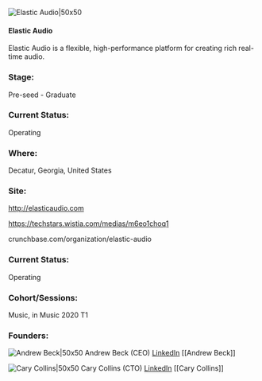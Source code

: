 

![Elastic Audio|50x50](https://apimg.techstars.com/connect/images/image_files/5e976fcea36c115d3b0000ab/original/ElasticAudioLogo3.png)

#### Elastic Audio
Elastic Audio is a flexible, high-performance platform for creating rich real-time audio.

### Stage: 
Pre-seed - Graduate 

### Current Status: 
Operating

### Where:
Decatur, Georgia, United States

### Site:
http://elasticaudio.com

https://techstars.wistia.com/medias/m6eo1choq1

crunchbase.com/organization/elastic-audio

### Current Status: 
Operating

### Cohort/Sessions: 
Music, in Music 2020 T1

### Founders: 

![Andrew Beck|50x50](https://apimg.techstars.com/connect/images/image_files/5e38770da36c1171ea000137/original/AndrewHeadshot.jpg) Andrew Beck (CEO) [LinkedIn](https://linkedin.com/in/abeck99) [[Andrew Beck]]

![Cary Collins|50x50](https://apimg.techstars.com/connect/images/image_files/5e38759334a60d7993000118/original/CaryHeadshot.jpg) Cary Collins (CTO) [LinkedIn](https://linkedin.com/in/cary-collins) [[Cary Collins]]



